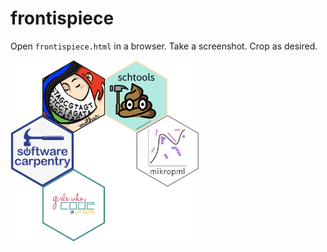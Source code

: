 
# frontispiece

Open `frontispiece.html` in a browser. Take a screenshot. Crop as desired.

<img src="frontispiece.png" width=60%>
